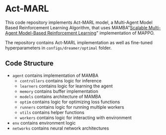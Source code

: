 # Act-MARL

This code repository implements Act-MARL model, a Multi-Agent Model Based Reinforcement Learning Algorithm, that uses MAMBA"[Scalable Multi-Agent Model-Based Reinforcement Learning](https://arxiv.org/abs/2205.15023)" implementation of MAPPO. 

The repository contains Act-MARL implementation as well as fine-tuned hyperparameters in ```configs/dreamer/optimal``` folder.

## Code Structure

- ```agent``` contains implementation of MAMBA 
  - ```controllers``` contains logic for inference
  - ```learners``` contains logic for learning the agent
  - ```memory``` contains buffer implementation
  - ```models``` contains architecture of MAMBA
  - ```optim``` contains logic for optimizing loss functions
  - ```runners``` contains logic for running multiple workers
  - ```utils``` contains helper functions
  - ```workers``` contains logic for interacting with environment
- ```env``` contains environment logic
- ```networks``` contains neural network architectures
